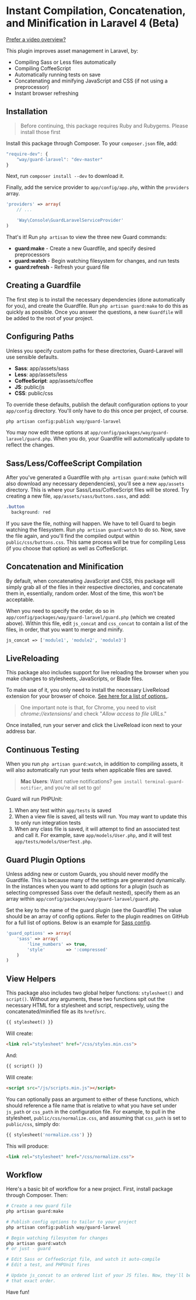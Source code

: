 # Instant Compilation, Concatenation, and Minification in Laravel 4 (Beta)

[Prefer a video overview?](https://dl.dropbox.com/u/774859/GitHub-Repos/laravel-guard-intro.mp4)

This plugin improves asset management in Laravel, by:

- Compiling Sass or Less files automatically
- Compiling CoffeeScript
- Automatically running tests on save
- Concatenating and minifying JavaScript and CSS (if not using a preprocessor)
- Instant browser refreshing

## Installation

> Before continuing, this package requires Ruby and Rubygems. Please install those first

Install this package through Composer. To your `composer.json` file, add:

```js
"require-dev": {
	"way/guard-laravel": "dev-master"
}
```

Next, run `composer install --dev` to download it.

Finally, add the service provider to `app/config/app.php`, within the `providers` array.

```php
'providers' => array(
	// ...

	'Way\Console\GuardLaravelServiceProvider'
)
```

That's it! Run `php artisan` to view the three new Guard commands:

- **guard:make** - Create a new Guardfile, and specify desired preprocessors
- **guard:watch** - Begin watching filesystem for changes, and run tests
- **guard:refresh** - Refresh your guard file

## Creating a Guardfile

The first step is to install the necessary dependencies (done automatically for you), and create the Guardfile. Run `php artisan guard:make` to do this as quickly as possible. Once you answer the questions, a new `Guardfile` will be added to the root of your project.

## Configuring Paths

Unless you specify custom paths for these directories, Guard-Laravel will use sensible defaults.

- **Sass**: app/assets/sass
- **Less**: app/assets/less
- **CoffeeScript**: app/assets/coffee
- **JS**: public/js
- **CSS**: public/css

To override these defaults, publish the default configuration options to your `app/config` directory. You'll only have to do this once per project, of course.

```bash
php artisan config:publish way/guard-laravel
```

You may now edit these options at `app/config/packages/way/guard-laravel/guard.php`. When you do, your Guardfile will automatically update to reflect the changes.


## Sass/Less/CoffeeScript Compilation

After you've generated a Guardfile with `php artisan guard:make` (which will also download any necessary dependencies), you'll see a new `app/assets` directory. This is where your Sass/Less/CoffeeScript files will be stored. Try creating a new file, `app/assets/sass/buttons.sass`, and add:

```css
.button
  background: red
```

If you save the file, nothing will happen. We have to tell Guard to begin watching the filesystem. Run `php artisan guard:watch` to do so. Now, save the file again, and you'll find the compiled output within `public/css/buttons.css`. This same process will be true for compiling Less (if you choose that option) as well as CoffeeScript.


## Concatenation and Minification

By default, when concatenating JavaScript and CSS, this package will simply grab all of the files in their respective directories, and concatenate them in, essentially, random order. Most of the time, this won't be acceptable.

When you need to specify the order, do so in `app/config/packages/way/guard-laravel/guard.php` (which we created above). Within this file, edit `js_concat` and `css_concat` to contain a list of the files, in order, that you want to merge and minify.

```php
js_concat => ['module1', 'module2', 'module3']
```

## LiveReloading

This package also includes support for live reloading the browser when you make changes to stylesheets, JavaScripts, or Blade files.

To make use of it, you only need to install the necessary LiveReload extension for your browser of choice. [See here for a list of options.](http://feedback.livereload.com/knowledgebase/articles/86242-how-do-i-install-and-use-the-browser-extensions-).

> One important note is that, for Chrome, you need to visit *chrome://extensions/* and check "*Allow access to file URLs*."

Once installed, run your server and click the LiveReload icon next to your address bar.

## Continuous Testing

When you run `php artisan guard:watch`, in addition to compiling assets, it will also automatically run your tests when applicable files are saved.

> **Mac Users**: Want native notifications? `gem install terminal-guard-notifier`, and you're all set to go!

Guard will run PHPUnit:

1. When any test within `app/tests` is saved
2. When a view file is saved, all tests will run. You may want to update this to only run integration tests
3. When any class file is saved, it will attempt to find an associated test and call it. For example, save `app/models/User.php`, and it will test `app/tests/models/UserTest.php`.


## Guard Plugin Options

Unless adding new or custom Guards, you should never modify the Guardfile. This is because many of the settings are generated dynamically. In the instances when you want to add options for a plugin (such as selecting compressed Sass over the default nested), specify them as an array within `app/config/packages/way/guard-laravel/guard.php`.

Set the key to the name of the guard plugin (see the Guardfile) The value should be an array of config options. Refer to the plugin readmes on GitHub for a full list of options. Below is an example for [Sass config](https://github.com/hawx/guard-sass).

```php
'guard_options' => array(
	'sass' => array(
		'line_numbers' => true,
		'style'		   => ':compressed'
	)
)
```

## View Helpers

This package also includes two global helper functions: `stylesheet()` and `script()`. Without any arguments, these two functions spit out the necessary HTML for a stylesheet and script, respectively, using the concatenated/minified file as its `href`/`src`.

```php
{{ stylesheet() }}
```

Will create:

```html
<link rel="stylesheet" href="/css/styles.min.css">
```

And:

```php
{{ script() }}
```

Will create:

```html
<script src="/js/scripts.min.js"></script>
```

You can optionally pass an argument to either of these functions, which should reference a file name that is relative to what you have set under `js_path` or `css_path` in the configuration file. For example, to pull in the stylesheet, `public/css/normalize.css`, and assuming that `css_path` is set to `public/css`, simply do:

```php
{{ stylesheet('normalize.css') }}
```

This will produce:

```html
<link rel="stylesheet" href="/css/normalize.css">
```



## Workflow

Here's a basic bit of workflow for a new project. First, install package through Composer. Then:

```bash
# Create a new guard file
php artisan guard:make

# Publish config options to tailor to your project
php artisan config:publish way/guard-laravel

# Begin watching filesystem for changes
php artisan guard:watch
# or just - guard

# Edit Sass or CoffeeScript file, and watch it auto-compile
# Edit a test, and PHPUnit fires

# Update js_concat to an ordered list of your JS files. Now, they'll be concatenated in
# that exact order.
```

Have fun!

